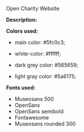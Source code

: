 Open Charity Website

**Description:**

**Colors used:**

- main color: #5fc0c3;

- white-color: #ffffff;

- dark grey color: #565659;

- light gray color: #5a6175;

**Fonts used:**

- Museosans 500
- OpenSans
- OpenSans semibold
- Fontawesome
- Museosans rounded 300
